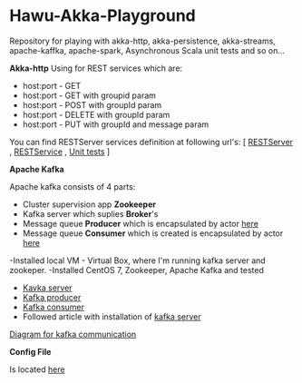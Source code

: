 # Hawu-Akka-Playground
Repository for playing with akka-http, akka-persistence, akka-streams, apache-kaffka, apache-spark, Asynchronous Scala unit tests and so on...


**Akka-http**
Using for REST services which are:
- host:port - GET
- host:port - GET with groupid param 
- host:port - POST with groupId param
- host:port - DELETE with groupId param
- host:port - PUT with groupId and message param


You can find RESTServer services definition at following url's:
 \[
 [RESTServer](https://github.com/Hawuawu/Hawu-Akka-Playground/blob/master/src/main/scala/com/hawu/playground/akka/http/server/RESTServer.scala)
 , [RESTService](https://github.com/Hawuawu/Hawu-Akka-Playground/blob/master/src/main/scala/com/hawu/playground/akka/http/server/RESTServices.scala)
, [Unit tests](https://github.com/Hawuawu/Hawu-Akka-Playground/blob/master/src/test/scala/com/hawu/playground/akka/tests/RESTServerTests.scala)
\]

**Apache Kafka**

Apache kafka consists of 4 parts:
- Cluster supervision app **Zookeeper**
- Kafka server which suplies **Broker**'s
- Message queue **Producer** which is encapsulated by actor [here](https://github.com/Hawuawu/Hawu-Akka-Playground/blob/master/src/main/scala/com/hawu/playground/akka/producer/CommandKafkaProducer.scala)
- Message queue **Consumer** which is created is encapsulated by actor [here](https://github.com/Hawuawu/Hawu-Akka-Playground/blob/master/src/main/scala/com/hawu/playground/akka/consumer/CommandKafkaConsumer.scala)

-Installed local VM - Virtual Box, where I'm running kafka server and zookeper.
-Installed CentOS 7, Zookeeper, Apache Kafka and tested
- [Kavka server](https://raw.githubusercontent.com/Hawuawu/Hawu-Akka-Playground/master/src/main/resources/Kafka_server.png)
- [Kafka producer](https://raw.githubusercontent.com/Hawuawu/Hawu-Akka-Playground/master/src/main/resources/kafka_test_producer.png)
- [Kafka consumer](https://raw.githubusercontent.com/Hawuawu/Hawu-Akka-Playground/master/src/main/resources/kafka_test_consumer.png)
- Followed article with installation of [kafka server](https://www.vultr.com/docs/how-to-install-apache-kafka-on-centos-7)

[Diagram for kafka communication](https://raw.githubusercontent.com/Hawuawu/Hawu-Akka-Playground/master/src/main/resources/Kafka_layer.png)

**Config File**

Is located [here](https://github.com/Hawuawu/Hawu-Akka-Playground/blob/master/src/main/resources/application.conf)




